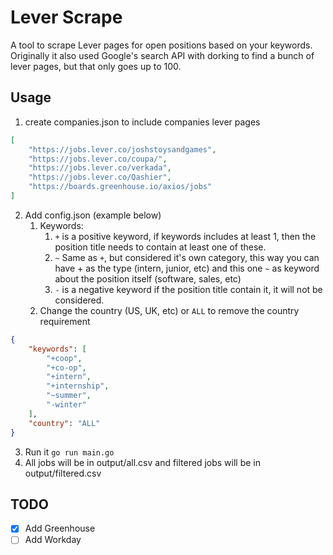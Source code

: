 # Lever Scrape

A tool to scrape Lever pages for open positions based on your keywords. Originally it also used Google's search API with dorking to find a bunch of lever pages, but that only goes up to 100.

## Usage
1. create companies.json to include companies lever pages
```json
[
    "https://jobs.lever.co/joshstoysandgames",
    "https://jobs.lever.co/coupa/",
    "https://jobs.lever.co/verkada",
    "https://jobs.lever.co/Qashier",
    "https://boards.greenhouse.io/axios/jobs"
]
```
2. Add config.json (example below)
    1. Keywords:
        1. `+` is a positive keyword, if keywords includes at least 1, then the position title needs to contain at least one of these.
        2. `~` Same as `+`, but considered it's own category, this way you can have + as the type (intern, junior, etc) and this one `~` as keyword about the position itself (software, sales, etc)
        3. `-` is a negative keyword if the position title contain it, it will not be considered.
    2. Change the country (US, UK, etc) or `ALL` to remove the country requirement
```json
{
    "keywords": [
        "+coop",
        "+co-op",
        "+intern",
        "+internship",
        "~summer",
        "-winter"
    ],
    "country": "ALL"
}
```
3. Run it `go run main.go`
4. All jobs will be in output/all.csv and filtered jobs will be in output/filtered.csv

## TODO
- [x] Add Greenhouse
- [ ] Add Workday
